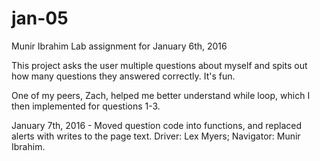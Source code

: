 # jan-05
Munir Ibrahim
Lab assignment for January 6th, 2016

This project asks the user multiple questions about myself and spits out how many questions they answered correctly. It's fun.

One of my peers, Zach, helped me better understand while loop, which I then implemented for questions 1-3.

January 7th, 2016 -
Moved question code into functions, and replaced alerts with writes to the page text. Driver: Lex Myers; Navigator: Munir Ibrahim.

